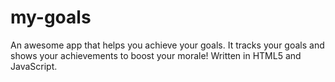 # my-goals

An awesome app that helps you achieve your goals. It tracks your goals and shows your achievements to boost your morale!
Written in HTML5 and JavaScript.
